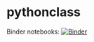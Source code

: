 # pythonclass

Binder notebooks:
[![Binder](https://mybinder.org/badge_logo.svg)](https://mybinder.org/v2/gh/iftachamir/pythonclass.git/master)

